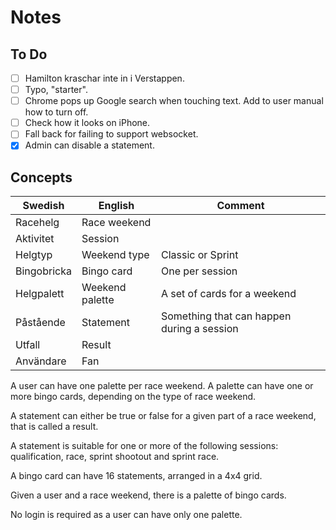 # Notes

## To Do

- [ ] Hamilton kraschar inte in i Verstappen.
- [ ] Typo, "starter".
- [ ] Chrome pops up Google search when touching text. Add to user manual how to turn off.
- [ ] Check how it looks on iPhone.
- [ ] Fall back for failing to support websocket.
- [X] Admin can disable a statement.

## Concepts

| Swedish     | English         | Comment                                    |
|-------------|-----------------|--------------------------------------------|
| Racehelg    | Race weekend    |                                            |
| Aktivitet   | Session         |                                            |
| Helgtyp     | Weekend type    | Classic or Sprint                          |
| Bingobricka | Bingo card      | One per session                            |
| Helgpalett  | Weekend palette | A set of cards for a weekend               |
| Påstående   | Statement       | Something that can happen during a session |
| Utfall      | Result          |                                            |
| Användare   | Fan             |                                            |

A user can have one palette per race weekend.
A palette can have one or more bingo cards,
depending on the type of race weekend.

A statement can either be true or false for a given
part of a race weekend, that is called a result.

A statement is suitable for one or more of the following sessions:
qualification, race, sprint shootout and sprint race.

A bingo card can have 16 statements, arranged in a
4x4 grid.

Given a user and a race weekend, there is a palette of bingo cards.

No login is required as a user can have only one palette. 
